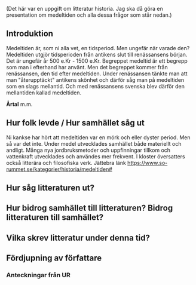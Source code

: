(Det här var en uppgift om litteratur historia. Jag ska då göra en presentation om medeltiden och alla dessa frågor som står nedan.)
## Introduktion
Medeltiden är, som ni alla vet, en tidsperiod. Men ungefär när varade den? Medeltiden utgjör tidsperioden från antikens slut till renässansens början. Det är ungefär år 500 e.Kr - 1500 e.Kr. Begreppet medeltid är ett begrepp som man i efterhand har använt. Men det begreppet kommer från renässansen, den tid efter medeltiden. Under renässansen tänkte man att man "återupptäckt" antikens skönhet och därför såg man på medeltiden som en slags mellantid. Och med renässansens svenska blev därför den mellantiden kallad medeltiden.

**Årtal** m.m.

## Hur folk levde / Hur samhället såg ut
Ni kankse har hört att medeltiden var en mörk och eller dyster period. Men så var det inte. Under medel utvecklades samhället både materiellt och andligt. Många nya jordbruksmetoder och uppfinningar tillkom och vattenkraft utvecklades och användes mer frekvent. I kloster översatters också litterära och filosofiska verk. 
Jättebra länk https://www.so-rummet.se/kategorier/historia/medeltiden#
## Hur såg litteraturen ut?

## Hur bidrog samhället till litteraturen? Bidrog litteraturen till samhället?

## Vilka skrev litteratur under denna tid?

## Fördjupning av författare


### Anteckningar från UR
